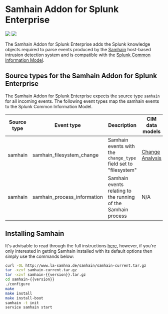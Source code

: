 # Samhain Addon for Splunk Enterprise
![](https://img.shields.io/badge/status-alpha-red.svg) ![](https://img.shields.io/badge/splunk%20cim-4.4.0-brightgreen.svg)

The Samhain Addon for Splunk Enterprise adds the Splunk knowledge objects required to parse events produced by the [Samhain](http://www.la-samhna.de/samhain/) host-based intrusion detection system and is compatible with the [Splunk Common Information Model](http://docs.splunk.com/Documentation/CIM/latest/User/ChangeAnalysis).

## Source types for the Samhain Addon for Splunk Enterprise
The Samhain Addon for Splunk Enterprise expects the source type ```samhain``` for all incoming events.
The following event types map the samhain events to the Splunk Common Information Model.

| Source type   | Event type    | Description   | CIM data models |
| ------------- | ------------- | ------------- | ------------- |
| samhain  | samhain_filesystem_change  | Samhain events with the ```change_type``` field set to "filesystem" | [Change Analysis](http://docs.splunk.com/Documentation/CIM/latest/User/ChangeAnalysis) |
| samhain  | samhain_process_information | Samhain events relating to the running of the Samhain process | N/A |

## Installing Samhain
It's advisable to read through the full instructions [here](http://www.la-samhna.de/samhain/s_download.html), however, if you're only interested in getting Samhain installed with its default options then simply use the commands below:
```bash
curl -OL http://www.la-samhna.de/samhain/samhain-current.tar.gz
tar -xzvf samhain-current.tar.gz
tar -xzvf samhain-{{version}}.tar.gz
cd samhain-{{version}}
./configure
make
make install
make install-boot
samhain -t init
service samhain start
```
